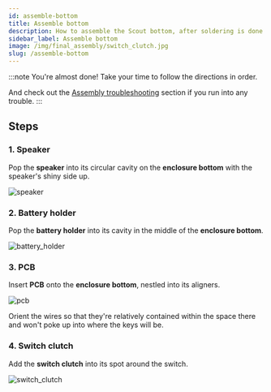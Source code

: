 ```yaml
---
id: assemble-bottom
title: Assemble bottom
description: How to assemble the Scout bottom, after soldering is done.
sidebar_label: Assemble bottom
image: /img/final_assembly/switch_clutch.jpg
slug: /assemble-bottom
---
```


:::note
You're almost done! Take your time to follow the directions in order.

And check out the [Assembly troubleshooting](assembly-troubleshooting) section if you run into any trouble.
:::

## Steps

### 1. Speaker

Pop the **speaker** into its circular cavity on the **enclosure bottom** with the speaker's shiny side up.

![speaker](/img/final_assembly/speaker.jpg)

### 2. Battery holder

Pop the **battery holder** into its cavity in the middle of the **enclosure bottom**.

![battery_holder](/img/final_assembly/battery_holder.jpg)

### 3. PCB

Insert **PCB** onto the **enclosure bottom**, nestled into its aligners.

![pcb](/img/final_assembly/pcb.jpg)

Orient the wires so that they're relatively contained within the space there and won't poke up into where the keys will be.

### 4. Switch clutch

Add the **switch clutch** into its spot around the switch.

![switch_clutch](/img/final_assembly/switch_clutch.jpg)
